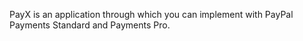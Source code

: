 PayX is an application through which you can implement with PayPal Payments Standard and Payments Pro.

